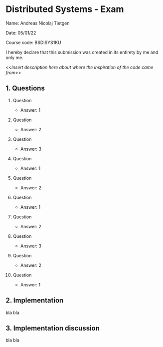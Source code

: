 # Distributed Systems - Exam
Name:       Andreas Nicolaj Tietgen

Date: 05/01/22

Course code: BSDISYS1KU

I hereby declare that this submission was created in its entirety by me and only me.

<<*Insert description here about where the inspiration of the code came from*>>

## 1. Questions

1. Question 
   * Answer: 1

2. Question 
   * Answer: 2

3. Question 
   * Answer: 3

4. Question 
   * Answer: 1

5. Question 
   * Answer: 2

6. Question 
   * Answer: 1

7. Question 
   * Answer: 2

8. Question 
   * Answer: 3

9. Question 
   * Answer: 2

10. Question 
    * Answer: 1



## 2. Implementation
bla bla

## 3. Implementation discussion
bla bla
